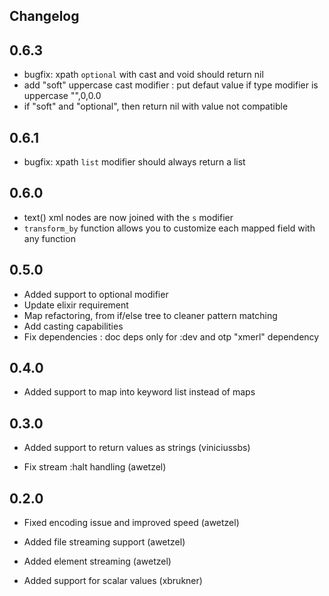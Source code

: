 ## Changelog

## 0.6.3

* bugfix: xpath `optional` with cast and void should return nil
* add "soft" uppercase cast modifier : put defaut value if type 
  modifier is uppercase "",0,0.0
* if "soft" and "optional", then return nil with value not compatible

## 0.6.1

* bugfix: xpath `list` modifier should always return a list

## 0.6.0

* text() xml nodes are now joined with the `s` modifier
* `transform_by` function allows you to customize each mapped field
  with any function

## 0.5.0

* Added support to optional modifier
* Update elixir requirement
* Map refactoring, from if/else tree to cleaner pattern matching
* Add casting capabilities
* Fix dependencies : doc deps only for :dev and otp "xmerl" dependency 

## 0.4.0

* Added support to map into keyword list instead of maps

## 0.3.0

* Added support to return values as strings (viniciussbs)

* Fix stream :halt handling (awetzel)

## 0.2.0

* Fixed encoding issue and improved speed (awetzel)

* Added file streaming support (awetzel)

* Added element streaming (awetzel)

* Added support for scalar values (xbrukner)
